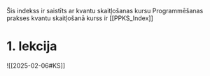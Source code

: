 Šis indekss ir saistīts ar kvantu skaitļošanas kursu
Programmēšanas prakses kvantu skaitļošanā kurss ir [[PPKS_Index]]
# 1. lekcija
![[2025-02-06#KS]]